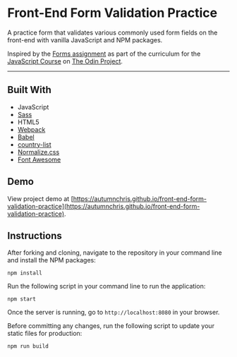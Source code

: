 # Front-End Form Validation Practice

A practice form that validates various commonly used form fields on the front-end with vanilla JavaScript and NPM packages.

Inspired by the [Forms assignment](https://www.theodinproject.com/lessons/node-path-javascript-form-validation-with-javascript) as part of the curriculum for the [JavaScript Course](https://www.theodinproject.com/paths/full-stack-javascript/courses/javascript) on [The Odin Project](https://www.theodinproject.com).

---

## Built With
* JavaScript
* [Sass](http://sass-lang.com)
* HTML5
* [Webpack](https://webpack.js.org)
* [Babel](https://babeljs.io)
* [country-list](https://github.com/fannarsh/country-list)
* [Normalize.css](https://necolas.github.io/normalize.css)
* [Font Awesome](https://fontawesome.com)

## Demo

View project demo at [https://autumnchris.github.io/front-end-form-validation-practice](https://autumnchris.github.io/front-end-form-validation-practice).

## Instructions

After forking and cloning, navigate to the repository in your command line and install the NPM packages:
```
npm install
```

Run the following script in your command line to run the application:
```
npm start
```

Once the server is running, go to `http://localhost:8080` in your browser.

Before committing any changes, run the following script to update your static files for production:
```
npm run build
```